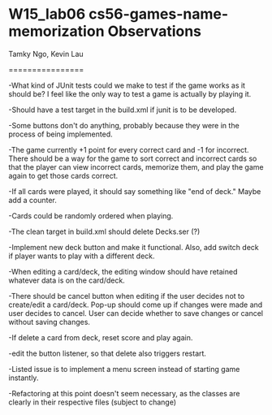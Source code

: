 # W15_lab06 cs56-games-name-memorization Observations

Tamky Ngo, Kevin Lau

================

-What kind of JUnit tests could we make to test if the game works as it should be? I feel like the only way to test a game is actually by playing it.

-Should have a test target in the build.xml if junit is to be developed.

-Some buttons don't do anything, probably because they were in the process of being implemented.

-The game currently +1 point for every correct card and -1 for incorrect. There should be a way for the game to sort correct and incorrect cards so that the player can view incorrect cards, memorize them, and play the game again to get those cards correct.

-If all cards were played, it should say something like "end of deck."
Maybe add a counter.

-Cards could be randomly ordered when playing.

-The clean target in build.xml should delete Decks.ser (?)

-Implement new deck button and make it functional. Also, add switch deck if player wants to play with a different deck.

-When editing a card/deck, the editing window should have retained whatever data is on the card/deck.

-There should be cancel button when editing if the user decides not to create/edit a card/deck. Pop-up should come up if changes were made and user decides to cancel. User can decide whether to save changes or cancel without saving changes.

-If delete a card from deck, reset score and play again.

-edit the button listener, so that delete also triggers restart.

-Listed issue is to implement a menu screen instead of starting game instantly.

-Refactoring at this point doesn't seem necessary, as the classes are clearly in their respective files (subject to change)

 


